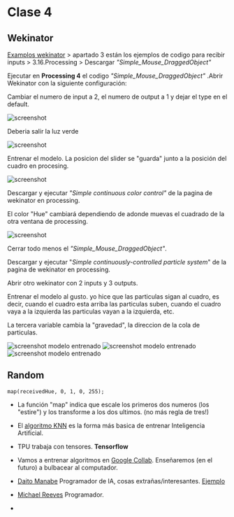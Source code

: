 # Clase 4


## Wekinator

[Examplos wekinator](http://www.wekinator.org/examples/) > apartado 3 están los ejemplos de codigo para recibir inputs > 3.16.Processing > Descargar _"Simple_Mouse_DraggedObject"_

Ejecutar en **Processing 4** el codigo _"Simple_Mouse_DraggedObject"_ .Abrir Wekinator con la siguiente configuración:

Cambiar el numero de input a 2, el numero de output a 1 y dejar el type en el default.

![screenshot](https://raw.githubusercontent.com/NaimRoman/audiv027-2024-1/main/estudiantes/NaimRoman/clase-04/Captura%20de%20pantalla%20(2).png)


Deberia salir la luz verde 

![screenshot](https://raw.githubusercontent.com/NaimRoman/audiv027-2024-1/main/estudiantes/NaimRoman/clase-04/Captura%20de%20pantalla%20(1).png)


Entrenar el modelo. La posicion del slider se "guarda" junto a la posición del cuadro en procesing. 

![screenshot](https://github.com/NaimRoman/audiv027-2024-1/blob/main/estudiantes/NaimRoman/clase-04/Captura%20de%20pantalla%20(3).png)


Descargar y ejecutar _"Simple continuous color control"_ de la pagina de wekinator en processing.

El color "Hue" cambiará dependiendo de adonde muevas el cuadrado de la otra ventana de processing.


![screenshot](https://github.com/NaimRoman/audiv027-2024-1/blob/main/estudiantes/NaimRoman/clase-04/Captura%20de%20pantalla%20(4).png)

Cerrar todo menos el _"Simple_Mouse_DraggedObject"_.

Descargar y ejecutar "_Simple continuously-controlled particle system_" de la pagina de wekinator en processing.

Abrir otro wekinator con 2 inputs y 3 outputs. 

Entrenar el modelo al gusto. yo hice que las particulas sigan al cuadro, es decir, cuando el cuadro esta arriba las particulas suben, cuando el cuadro vaya a la izquierda las particulas vayan a la izquierda, etc.

La tercera variable cambia la "gravedad", la direccion de la cola de particulas.

![screenshot modelo entrenado](https://github.com/NaimRoman/audiv027-2024-1/blob/main/estudiantes/NaimRoman/clase-04/Captura%20de%20pantalla%20(5).png) ![screenshot modelo entrenado](https://github.com/NaimRoman/audiv027-2024-1/blob/main/estudiantes/NaimRoman/clase-04/Captura%20de%20pantalla%20(6).png) ![screenshot modelo entrenado](https://github.com/NaimRoman/audiv027-2024-1/blob/main/estudiantes/NaimRoman/clase-04/Captura%20de%20pantalla%20(7).png)


## Random

`map(receivedHue, 0, 1, 0, 255);`

- La función "map" indica que escale los primeros dos numeros (los "estire") y los transforme a los dos ultimos. (no más regla de tres!)

- El [algoritmo KNN](https://es.wikipedia.org/wiki/K_vecinos_m%C3%A1s_pr%C3%B3ximos) es la forma más basica de entrenar Inteligencia Artificial. 

- TPU trabaja con tensores. **Tensorflow**

- Vamos a entrenar algoritmos en [Google Collab](https://colab.research.google.com/). Enseñaremos (en el futuro) a bulbacear al computador.

- [Daito Manabe](https://www.youtube.com/@daito) Programador de IA, cosas extrañas/interesantes. [Ejemplo](https://www.youtube.com/watch?v=s_S3fomiXO0) 

- [Michael Reeves](https://www.youtube.com/@MichaelReeves) Programador.

- 
